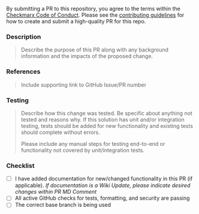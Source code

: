 By submitting a PR to this repository, you agree to the terms within the [Checkmarx Code of Conduct](../CODE-OF-CONDUCT.md). Please see the [contributing guidelines](../CONTRIBUTING.md) for how to create and submit a high-quality PR for this repo.

### Description

> Describe the purpose of this PR along with any background information and the impacts of the proposed change.

### References

> Include supporting link to GitHub Issue/PR number

### Testing

> Describe how this change was tested. Be specific about anything not tested and reasons why. If this solution has unit and/or integration testing, tests should be added for new functionality and existing tests should complete without errors.
>
> Please include any manual steps for testing end-to-end or functionality not covered by unit/integration tests.

### Checklist

- [ ] I have added documentation for new/changed functionality in this PR (if applicable).  *If documentation is a Wiki Update, please indicate desired changes within PR MD Comment*
- [ ] All active GitHub checks for tests, formatting, and security are passing
- [ ] The correct base branch is being used
